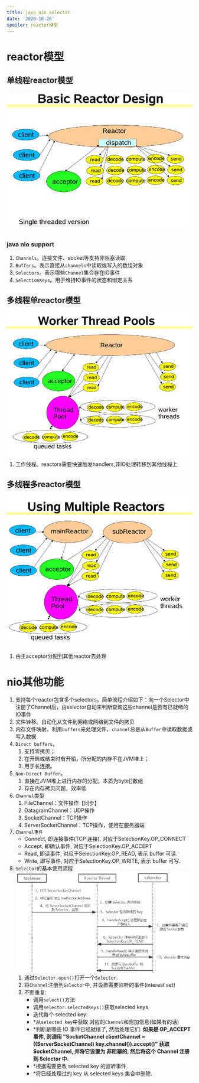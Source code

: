 ```yaml
---
title: java nio selector
date: '2020-10-26'
spoiler: reactor模型
---
```


# reactor模型
## 单线程reactor模型
![image](./single-thread-reactor.png)
### java nio support
1. `Channels`。连接文件、socket等支持非阻塞读取
1. `Buffers`。表示直接从`channels`中读取或写入的数组对象
1. `Selectors`。表示哪些`Channel`集合存在IO事件
1. `SelectionKeys`。用于维持IO事件的状态和绑定关系

## 多线程单reactor模型
![image](./worker-thread-pool-reactor.png)
1. 工作线程。reactors需要快速触发handlers,非IO处理转移到其他线程上

## 多线程多reactor模型
![image](./multiple-reactors.png)
1. 由主acceptor分配到其他reactor去处理

# nio其他功能
1. 支持每个reactor包含多个selectors，简单流程介绍如下：向一个Selector中注册了Channel后，由selector自动来判断查询这些channel是否有已就绪的IO事件
1. 文件转移。自动化从文件到网络或网络到文件的拷贝
1. 内存文件映射。利用`buffers`来处理文件，`channel`总是从`Buffer`中读取数据或写入数据
1. `Direct buffers`。
    1. 支持零拷贝；
    1. 在开启或结束时有开销，所分配的内存不在JVM堆上；
    1. 用于长连接。
1. `Non-Direct Buffer`。
    1. 直接在JVM堆上进行内存的分配。本质为byte[]数组
    1. 存在内存拷贝问题，效率低
1. `Channel`类型
    1. FileChannel：文件操作【同步】
    1. DatagramChannel：UDP操作
    1. SocketChannel：TCP操作
    1. ServerSocketChannel：TCP操作，使用在服务器端
1. `Channel事件`
    - Connect, 即连接事件(TCP 连接), 对应于SelectionKey.OP_CONNECT
    - Accept, 即确认事件, 对应于SelectionKey.OP_ACCEPT
    - Read, 即读事件, 对应于SelectionKey.OP_READ, 表示 buffer 可读.
    - Write, 即写事件, 对应于SelectionKey.OP_WRITE, 表示 buffer 可写.
1. `Selector`的基本使用流程
![image](./nio-server-sequence.png)
    1. 通过`Selector.open()`打开一个`Selector`.
    1. 将`Channel`注册到`Selector`中, 并设置需要监听的事件(interest set)
    1. 不断重复:
        - 调用`select()`方法
        - 调用`selector.selectedKeys()`获取selected keys
        - 迭代每个 selected key:
        - *从`selected key`中获取 对应的`Channel`和附加信息(如果有的话)
        - *判断是哪些 IO 事件已经就绪了, 然后处理它们. **如果是 OP_ACCEPT 事件, 则调用 "SocketChannel clientChannel = ((ServerSocketChannel) key.channel()).accept()" 获取 SocketChannel, 并将它设置为 非阻塞的, 然后将这个 Channel 注册到 Selector 中.**
        - *根据需要更改 selected key 的监听事件.
        - *将已经处理过的 key 从 selected keys 集合中删除.